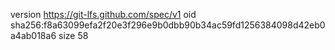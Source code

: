 version https://git-lfs.github.com/spec/v1
oid sha256:f8a63099efa2f20e3f296e9b0dbb90b34ac59fd1256384098d42eb0a4ab018a6
size 58
